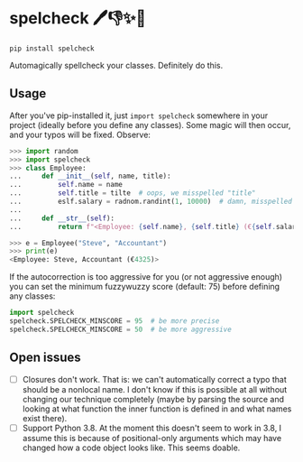 # spelcheck 🖊️👎✨🎉

    pip install spelcheck

Automagically spellcheck your classes. Definitely do this.

## Usage

After you've pip-installed it, just `import spelcheck` somewhere in your
project (ideally before you define any classes). Some magic will then occur,
and your typos will be fixed. Observe:

```python
>>> import random
>>> import spelcheck
>>> class Employee:
...     def __init__(self, name, title):
...         self.name = name
...         self.title = tilte  # oops, we misspelled "title"
...         eslf.salary = radnom.randint(1, 10000)  # damn, misspelled "random"
...
...     def __str__(self):
...         return f"<Employee: {self.name}, {self.title} (€{self.salary})>"

>>> e = Employee("Steve", "Accountant")
>>> print(e)
<Employee: Steve, Accountant (€4325)>
```

If the autocorrection is too aggressive for you (or not aggressive enough) you
can set the minimum fuzzywuzzy score (default: 75) before defining any classes:

```python
import spelcheck
spelcheck.SPELCHECK_MINSCORE = 95  # be more precise
spelcheck.SPELCHECK_MINSCORE = 50  # be more aggressive
```

## Open issues

- [ ] Closures don't work. That is: we can't automatically correct a typo that
  should be a nonlocal name. I don't know if this is possible at all without
  changing our technique completely (maybe by parsing the source and looking at
  what function the inner function is defined in and what names exist there).
- [ ] Support Python 3.8. At the moment this doesn't seem to work in 3.8, I
  assume this is because of positional-only arguments which may have changed
  how a code object looks like. This seems doable.
